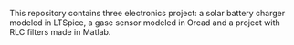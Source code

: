 This repository contains three electronics project: a solar battery charger modeled in LTSpice, a gase sensor modeled in Orcad and a project with RLC filters made in Matlab.
